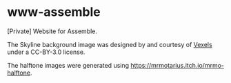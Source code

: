 # www-assemble
[Private] Website for Assemble.

The Skyline background image was designed by and courtesy of [Vexels](www.vexels.com) under a CC-BY-3.0 license.

The halftone images were generated using https://mrmotarius.itch.io/mrmo-halftone.